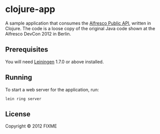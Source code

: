 # clojure-app

A sample application that consumes the [Alfresco Public API](http://ecmarchitect.com/archives/2012/10/02/1710), written in Clojure. The code is a loose copy of the original Java code shown at the Alfresco DevCon 2012 in Berlin.

## Prerequisites

You will need [Leiningen][1] 1.7.0 or above installed.

[1]: https://github.com/technomancy/leiningen

## Running

To start a web server for the application, run:

    lein ring server

## License

Copyright © 2012 FIXME
